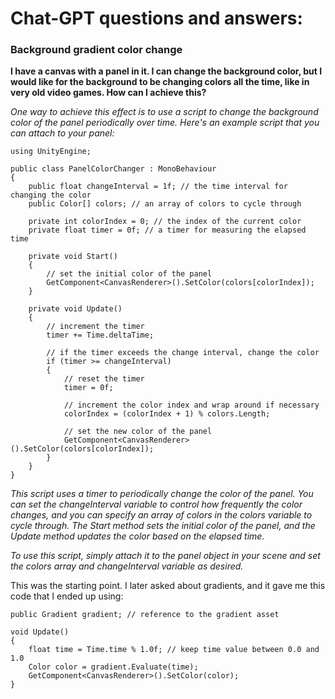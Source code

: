 # Chat-GPT questions and answers:

### Background gradient color change

**I have a canvas with a panel in it. I can change the background color, but I would like for the background to be changing colors all the time, like in very old video games. How can I achieve this?**

*One way to achieve this effect is to use a script to change the background color of the panel periodically over time. Here's an example script that you can attach to your panel:*


    using UnityEngine;

    public class PanelColorChanger : MonoBehaviour
    {
        public float changeInterval = 1f; // the time interval for changing the color
        public Color[] colors; // an array of colors to cycle through
    
        private int colorIndex = 0; // the index of the current color
        private float timer = 0f; // a timer for measuring the elapsed time
    
        private void Start()
        {
            // set the initial color of the panel
            GetComponent<CanvasRenderer>().SetColor(colors[colorIndex]);
        }
    
        private void Update()
        {
            // increment the timer
            timer += Time.deltaTime;
        
            // if the timer exceeds the change interval, change the color
            if (timer >= changeInterval)
            {
                // reset the timer
                timer = 0f;
            
                // increment the color index and wrap around if necessary
                colorIndex = (colorIndex + 1) % colors.Length;
            
                // set the new color of the panel
                GetComponent<CanvasRenderer>().SetColor(colors[colorIndex]);
            }
        }
    }

*This script uses a timer to periodically change the color of the panel. You can set the changeInterval variable to control how frequently the color changes, and you can specify an array of colors in the colors variable to cycle through. The Start method sets the initial color of the panel, and the Update method updates the color based on the elapsed time.*

*To use this script, simply attach it to the panel object in your scene and set the colors array and changeInterval variable as desired.*

This was the starting point. I later asked about gradients, and it gave me this code that I ended up using:

    public Gradient gradient; // reference to the gradient asset

    void Update()
    {
        float time = Time.time % 1.0f; // keep time value between 0.0 and 1.0
        Color color = gradient.Evaluate(time);
        GetComponent<CanvasRenderer>().SetColor(color);
    }


